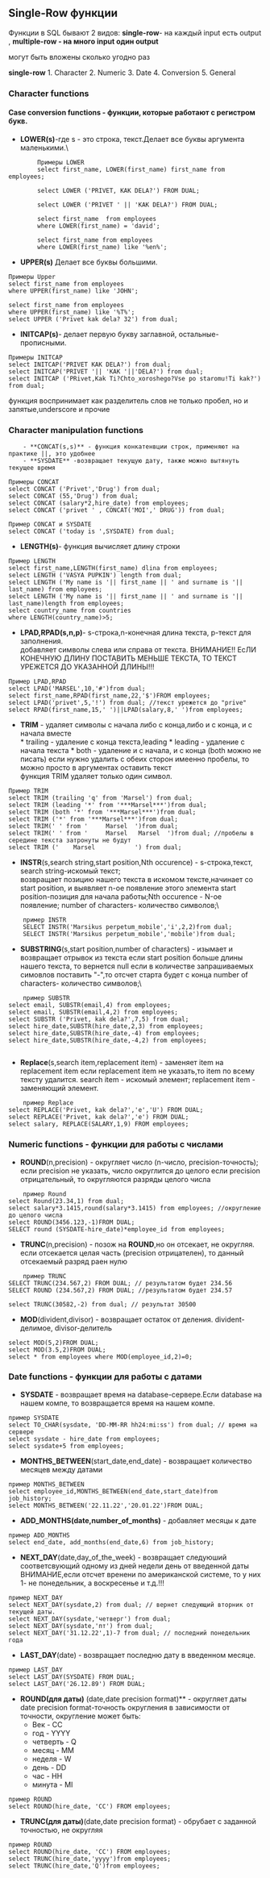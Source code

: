 ## Single-Row функции
Функции в SQL бывают 2 видов: 
**single-row**- на каждый input есть output ,
**multiple-row - на много input один output**

могут быть вложены сколько угодно раз

 **single-row**
	1. Character
	2. Numeric
	3. Date
	4. Conversion
	5. General

### Character functions
#### **Case conversion functions** - функции, которые работают с регистром букв.

   - **LOWER(s)**-где s - это строка, текст.Делает все буквы аргумента маленькими.\
```
        Примеры LOWER
        select first_name, LOWER(first_name) first_name from employees;

        select LOWER ('PRIVET, KAK DELA?') FROM DUAL;

        select LOWER ('PRIVET ' || 'KAK DELA?') FROM DUAL;

        select first_name  from employees 
        where LOWER(first_name) = 'david';

        select first_name from employees
        where LOWER(first_name) like '%en%';
```
   - **UPPER(s)** Делает все буквы большими.

``` 
Примеры Upper
select first_name from employees
where UPPER(first_name) like 'JOHN';

select first_name from employees
where UPPER(first_name) like '%T%';
select UPPER ('Privet kak dela? 32') from dual;
```
   - **INITCAP(s)**- делает первую букву заглавной, остальные- прописными.
```
Примеры INITCAP
select INITCAP('PRIVET KAK DELA?') from dual;
select INITCAP('PRIVET '|| 'KAK '||'DELA?') from dual;
select INITCAP ('PRivet,Kak Ti?Chto_xoroshego?Vse po staromu!Ti kak?') from dual;
```
функция воспринимает как разделитель слов не только пробел, но и запятые,underscore и прочие

### **Character manipulation functions** 
    
		- **CONCAT(s,s)** - функция конкатенвции строк, применяют на практике ||, это удобнее
		- **SYSDATE** -возвращает текущую дату, также можно вытянуть текущее время
```
Примеры CONCAT
select CONCAT ('Privet','Drug') from dual;
select CONCAT (55,'Drug') from dual;
select CONCAT (salary*2,hire_date) from employees;
select CONCAT ('privet ' , CONCAT('MOI',' DRUG')) from dual;

Пример CONCAT и SYSDATE
select CONCAT ('today is ',SYSDATE) from dual;

```
- **LENGTH(s)**- функция вычисляет длину строки
```
Пример LENGTH
select first_name,LENGTH(first_name) dlina from employees;
select LENGTH ('VASYA PUPKIN') length from dual;
select LENGTH ('My name is '|| first_name || ' and surname is '|| last_name) from employees;
select LENGTH ('My name is '|| first_name || ' and surname is '|| last_name)length from employees;
select country_name from countries 
where LENGTH(country_name)>5;
```
- **LPAD,RPAD(s,n,p)**- s-строка,n-конечная длина текста, p-текст для заполнения.\
	добавляет символы слева или справа от текста.
	ВНИМАНИЕ!! ЕсЛИ КОНЕЧНУЮ ДЛИНУ ПОСТАВИТЬ МЕНЬШЕ ТЕКСТА, ТО ТЕКСТ УРЕЖЕТСЯ ДО УКАЗАННОЙ ДЛИНЫ!!! 
```	
Пример LPAD,RPAD
select LPAD('MARSEL',10,'#')from dual;
select first_name,RPAD(first_name,22,'$')FROM employees;
select LPAD('privet',5,'!') from dual; //текст урежется до "prive"
select RPAD(first_name,15,' ')||LPAD(salary,8,' ')from employees;
```
- **TRIM** - удаляет символы с начала либо с конца,либо и с конца, и с начала вместе\
       		* trailing - удаление с конца текста,leading
       		* leading - удаление с начала текста
       		* both - удаление и с начала, и с конца (both можно не писать)
    если нужно удалить с обеих сторон имеенно пробелы, то можно просто в аргументах оставить текст\
    функция TRIM удаляет только один символ.
     
```	
Пример TRIM
select TRIM (trailing 'q' from 'Marsel') from dual;
select TRIM (leading '*' from '***Marsel***')from dual;
select TRIM (both '*' from '***Marsel***')from dual;
select TRIM ('*' from '***Marsel***')from dual;
select TRIM(' ' from '     Marsel  ')from dual;
select TRIM(' ' from '     Marsel   Marsel  ')from dual; //пробелы в середине текста затронуты не будут
select TRIM ('    Marsel           ') from dual;

```

- **INSTR**(s,search string,start position,Nth occurence) - s-строка,текст, search string-искомый текст;\
    возвращает позицию нашего текста в искомом тексте,начинает со start position, и выявляет n-ое появление этого элемента
	start position-позиция для начала работы;Nth occurence - N-ое появление; number of characters- количество символов;\
	
```
	пример INSTR
	SELECT INSTR('Marsikus perpetum_mobile','i',2,2)from dual;
	SELECT INSTR('Marsikus perpetum_mobile','mobile')from dual;
```

- **SUBSTRING**(s,start position,number of characters) - изымает и возвращает отрывок из текста
	если start position больше длины нашего текста, то вернется null
	если в количестве запрашиваемых симовлов поставить "-",то отсчет старта будет с конца
	number of characters- количество символов;\
```
	пример SUBSTR
select email, SUBSTR(email,4) from employees;
select email, SUBSTR(email,4,2) from employees;
select SUBSTR ('Privet, kak dela?',7,5) from dual;
select hire_date,SUBSTR(hire_date,2,3) from employees;
select hire_date,SUBSTR(hire_date,-4) from employees;
select hire_date,SUBSTR(hire_date,-4,2) from employees;


```
- **Replace**(s,search item,replacement item) -	заменяет item на replacement item
	если replacement item не указать,то item по всему тексту удалится.
	search item - искомый элемент; replacement item - заменяющий элемент.
```
	пример Replace
select REPLACE('Privet, kak dela?','e','U') FROM DUAL;
select REPLACE('Privet, kak dela?','e') FROM DUAL;
select salary, REPLACE(SALARY,1,9) FROM employees;
```
### **Numeric functions** -  функции для работы с числами

- **ROUND**(n,precision) - округляет число (n-число, precision-точность);
	если precision не указать, число округлится до целого
	если precision отрицательный, то округляются разряды целого числа
```
	пример Round
select Round(23.34,1) from dual;
select salary*3.1415,round(salary*3.1415) from employees; //округление до целого числа
select ROUND(3456.123,-1)FROM DUAL;
SELECT round (SYSDATE-hire_date)*employee_id from employees;
```
- **TRUNC**(n,precision) - позож на **ROUND**,но он отсекает, не округляя.
	если отсекается целая часть (precision отрицателен), то данный отсекаемый разряд раен нулю
```
	пример TRUNC
SELECT TRUNC(234.567,2) FROM DUAL; // результатом будет 234.56
SELECT ROUND (234.567,2) FROM DUAL; //результатом будет 234.57

select TRUNC(30582,-2) from dual; // результат 30500
```
- **MOD**(divident,divisor) - возвращает остаток от деления. divident-делимое, divisor-делитель
```
select MOD(5,2)FROM DUAL;
select MOD(3.5,2)FROM DUAL;
select * from employees where MOD(employee_id,2)=0;
```

### Date functions - функции для работы с датами

- **SYSDATE** - возвращает время на database-сервере.Если database на нашем компе, то возвращается время на нашем компе.
```
пример SYSDATE 
select TO_CHAR(sysdate, 'DD-MM-RR hh24:mi:ss') from dual; // время на сервере
select sysdate - hire_date from employees;
select sysdate+5 from employees;
```
- **MONTHS_BETWEEN**(start_date,end_date) - возвращает количество месяцев между датами
```
пример MONTHS_BETWEEN
select employee_id,MONTHS_BETWEEN(end_date,start_date)from job_history;
select MONTHS_BETWEEN('22.11.22','20.01.22')FROM DUAL;

```
- **ADD_MONTHS(date,number_of_months)** - добавляет месяцы к дате
```
пример ADD_MONTHS
select end_date, add_months(end_date,6) from job_history;
```
- **NEXT_DAY**(date,day_of_the_week) - возвращает следуюший соответсвующий одному из дней недели день от введенной даты\
	ВНИМАНИЕ,если отсчет вренени по американской системе, то у них 1- не понедельник, а воскресенье и т.д.!!!
```
пример NEXT_DAY
select NEXT_DAY(sysdate,2) from dual; // вернет следующий вторник от текущей даты.
select NEXT_DAY(sysdate,'четверг') from dual;
select NEXT_DAY(sysdate,'пт') from dual;
select NEXT_DAY('31.12.22',1)-7 from dual; // последний понедельник года
```	
- **LAST_DAY**(date) - возвращает последню дату в введенном месяце. 
```
пример LAST_DAY
select LAST_DAY(SYSDATE) FROM DUAL;
select LAST_DAY('26.12.89') FROM DUAL;
```	
- **ROUND(для даты)** (date,date precision format)** - округляет даты
    date precision format-точность округления
	в зависимости от точности, округление может быть:
	* Век - CC
	* год - YYYY
	* четверть - Q 
	* месяц - MM
	* неделя - W
	* день - DD
	* час - HH
	* минута - MI
```
пример ROUND
select ROUND(hire_date, 'CC') FROM employees;
```	
- **TRUNC(для даты)**(date,date precision format) - обрубает с заданной точностью, не округляя
```
пример ROUND
select ROUND(hire_date, 'CC') FROM employees;
select TRUNC(hire_date,'yyyy')from employees;
select TRUNC(hire_date,'Q')from employees;
```	
